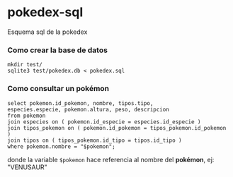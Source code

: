 # pokedex-sql

Esquema sql de la pokedex

### Como crear la base de datos

```
mkdir test/
sqlite3 test/pokedex.db < pokedex.sql
```

### Como consultar un pokémon

```
select pokemon.id_pokemon, nombre, tipos.tipo,
especies.especie, pokemon.altura, peso, descripcion
from pokemon
join especies on ( pokemon.id_especie = especies.id_especie )
join tipos_pokemon on ( pokemon.id_pokemon = tipos_pokemon.id_pokemon )
join tipos on ( tipos_pokemon.id_tipo = tipos.id_tipo )
where pokemon.nombre = "$pokemon";
```

donde la variable `$pokemon` hace referencia al nombre del **pokémon**, ej: "VENUSAUR"
